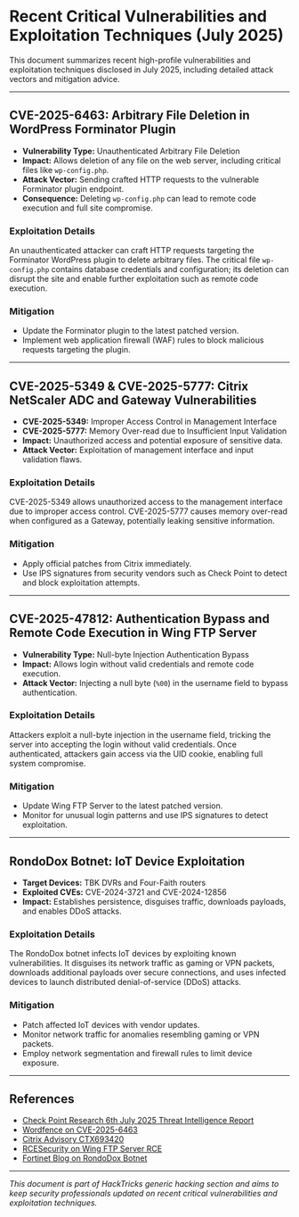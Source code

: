 # Recent Critical Vulnerabilities and Exploitation Techniques (July 2025)

This document summarizes recent high-profile vulnerabilities and exploitation techniques disclosed in July 2025, including detailed attack vectors and mitigation advice.

---

## CVE-2025-6463: Arbitrary File Deletion in WordPress Forminator Plugin

- **Vulnerability Type:** Unauthenticated Arbitrary File Deletion
- **Impact:** Allows deletion of any file on the web server, including critical files like `wp-config.php`.
- **Attack Vector:** Sending crafted HTTP requests to the vulnerable Forminator plugin endpoint.
- **Consequence:** Deleting `wp-config.php` can lead to remote code execution and full site compromise.

### Exploitation Details
An unauthenticated attacker can craft HTTP requests targeting the Forminator WordPress plugin to delete arbitrary files. The critical file `wp-config.php` contains database credentials and configuration; its deletion can disrupt the site and enable further exploitation such as remote code execution.

### Mitigation
- Update the Forminator plugin to the latest patched version.
- Implement web application firewall (WAF) rules to block malicious requests targeting the plugin.

---

## CVE-2025-5349 & CVE-2025-5777: Citrix NetScaler ADC and Gateway Vulnerabilities

- **CVE-2025-5349:** Improper Access Control in Management Interface
- **CVE-2025-5777:** Memory Over-read due to Insufficient Input Validation
- **Impact:** Unauthorized access and potential exposure of sensitive data.
- **Attack Vector:** Exploitation of management interface and input validation flaws.

### Exploitation Details
CVE-2025-5349 allows unauthorized access to the management interface due to improper access control. CVE-2025-5777 causes memory over-read when configured as a Gateway, potentially leaking sensitive information.

### Mitigation
- Apply official patches from Citrix immediately.
- Use IPS signatures from security vendors such as Check Point to detect and block exploitation attempts.

---

## CVE-2025-47812: Authentication Bypass and Remote Code Execution in Wing FTP Server

- **Vulnerability Type:** Null-byte Injection Authentication Bypass
- **Impact:** Allows login without valid credentials and remote code execution.
- **Attack Vector:** Injecting a null byte (`%00`) in the username field to bypass authentication.

### Exploitation Details
Attackers exploit a null-byte injection in the username field, tricking the server into accepting the login without valid credentials. Once authenticated, attackers gain access via the UID cookie, enabling full system compromise.

### Mitigation
- Update Wing FTP Server to the latest patched version.
- Monitor for unusual login patterns and use IPS signatures to detect exploitation.

---

## RondoDox Botnet: IoT Device Exploitation

- **Target Devices:** TBK DVRs and Four-Faith routers
- **Exploited CVEs:** CVE-2024-3721 and CVE-2024-12856
- **Impact:** Establishes persistence, disguises traffic, downloads payloads, and enables DDoS attacks.

### Exploitation Details
The RondoDox botnet infects IoT devices by exploiting known vulnerabilities. It disguises its network traffic as gaming or VPN packets, downloads additional payloads over secure connections, and uses infected devices to launch distributed denial-of-service (DDoS) attacks.

### Mitigation
- Patch affected IoT devices with vendor updates.
- Monitor network traffic for anomalies resembling gaming or VPN packets.
- Employ network segmentation and firewall rules to limit device exposure.

---

## References

- [Check Point Research 6th July 2025 Threat Intelligence Report](https://research.checkpoint.com/2025/6th-july-threat-intelligence-report/)
- [Wordfence on CVE-2025-6463](https://www.wordfence.com/blog/2025/07/600000-wordpress-sites-affected-by-arbitrary-file-deletion-vulnerability-in-forminator-wordpress-plugin/)
- [Citrix Advisory CTX693420](https://support.citrix.com/support-home/kbsearch/article?articleNumber=CTX693420)
- [RCESecurity on Wing FTP Server RCE](http://rcesecurity.com/2025/06/what-the-null-wing-ftp-server-rce-cve-2025-47812/)
- [Fortinet Blog on RondoDox Botnet](https://www.fortinet.com/blog/threat-research/rondobox-unveiled-breaking-down-a-botnet-threat)

---

*This document is part of HackTricks generic hacking section and aims to keep security professionals updated on recent critical vulnerabilities and exploitation techniques.*
